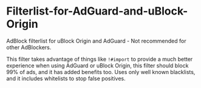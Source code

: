 # Filterlist-for-AdGuard-and-uBlock-Origin
AdBlock filterlist for uBlock Origin and AdGuard - Not recommended for other AdBlockers. 


This filter takes advantage of things like `!#import` to provide a much better experience when using AdGuard or uBlock Origin, this filter should block 99% of ads, and it has added benefits too. Uses only well known blacklists, and it includes whitelists to stop false positives. 
